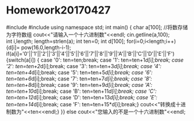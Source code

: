 # Homework20170427
#include <iostream>
#include <cmath>
using namespace std;
int main()
{
char a[100];                                                  //将数存储为字符数组
cout<<"请输入一个十六进制数"<<endl;
cin.getline(a,100);                                           
int i,length;
length=strlen(a);
int ten=0;
int d[100];
for(i=0;i<length;i++)
{d[i]= pow(16.0,length-i-1);
if(a[i]='0'||'1'||'2'||'3'||'4'||'5'||'6'||'7'||'8'||'9'||'A'||'B'||'C'||'D'||'E'||'F')
{switch(a[i])
{    case '0': ten=ten;break;
	 case '1': ten=ten+1*d[i];break;
	 case '2': ten=ten+2*d[i];break;
     case '3': ten=ten+3*d[i];break;
	 case '4': ten=ten+4*d[i];break;
	 case '5': ten=ten+5*d[i];break;
	 case '6': ten=ten+6*d[i];break;
	 case '7': ten=ten+7*d[i];break;
	 case '8': ten=ten+8*d[i];break;
	 case '9': ten=ten+9*d[i];break;
	 case 'A': ten=ten+10*d[i];break;
	 case 'B': ten=ten+11*d[i];break;
	 case 'C': ten=ten+12*d[i];break;
	 case 'D': ten=ten+13*d[i];break;
	 case 'E': ten=ten+14*d[i];break;
	 case 'F': ten=ten+15*d[i];break;}
cout<<"转换成十进制数为"<<ten<<endl;}
}}
else
cout<<"您输入的不是一个十六进制数"<<endl;

